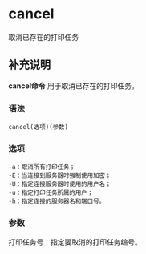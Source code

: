 cancel
===

取消已存在的打印任务

## 补充说明

**cancel命令** 用于取消已存在的打印任务。

### 语法  

```
cancel(选项)(参数)
```

### 选项  

```
-a：取消所有打印任务；
-E：当连接到服务器时强制使用加密；
-U：指定连接服务器时使用的用户名；
-u：指定打印任务所属的用户；
-h：指定连接的服务器名和端口号。
```

### 参数  

打印任务号：指定要取消的打印任务编号。


<!-- Linux命令行搜索引擎：https://jaywcjlove.github.io/linux-command/ -->